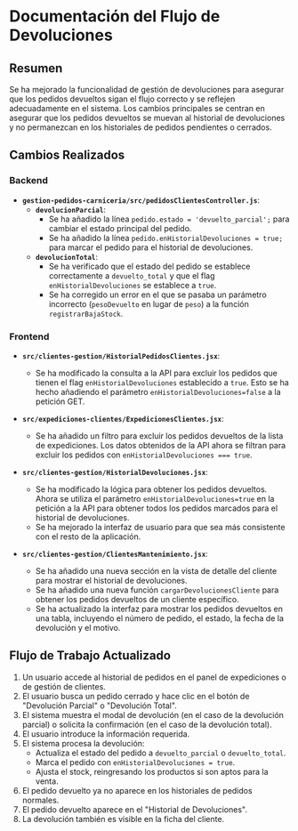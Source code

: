 # Documentación del Flujo de Devoluciones

## Resumen

Se ha mejorado la funcionalidad de gestión de devoluciones para asegurar que los pedidos devueltos sigan el flujo correcto y se reflejen adecuadamente en el sistema. Los cambios principales se centran en asegurar que los pedidos devueltos se muevan al historial de devoluciones y no permanezcan en los historiales de pedidos pendientes o cerrados.

## Cambios Realizados

### Backend

- **`gestion-pedidos-carniceria/src/pedidosClientesController.js`**:
    - **`devolucionParcial`**:
        - Se ha añadido la línea `pedido.estado = 'devuelto_parcial';` para cambiar el estado principal del pedido.
        - Se ha añadido la línea `pedido.enHistorialDevoluciones = true;` para marcar el pedido para el historial de devoluciones.
    - **`devolucionTotal`**:
        - Se ha verificado que el estado del pedido se establece correctamente a `devuelto_total` y que el flag `enHistorialDevoluciones` se establece a `true`.
        - Se ha corregido un error en el que se pasaba un parámetro incorrecto (`pesoDevuelto` en lugar de `peso`) a la función `registrarBajaStock`.

### Frontend

- **`src/clientes-gestion/HistorialPedidosClientes.jsx`**:
    - Se ha modificado la consulta a la API para excluir los pedidos que tienen el flag `enHistorialDevoluciones` establecido a `true`. Esto se ha hecho añadiendo el parámetro `enHistorialDevoluciones=false` a la petición GET.

- **`src/expediciones-clientes/ExpedicionesClientes.jsx`**:
    - Se ha añadido un filtro para excluir los pedidos devueltos de la lista de expediciones. Los datos obtenidos de la API ahora se filtran para excluir los pedidos con `enHistorialDevoluciones === true`.

- **`src/clientes-gestion/HistorialDevoluciones.jsx`**:
    - Se ha modificado la lógica para obtener los pedidos devueltos. Ahora se utiliza el parámetro `enHistorialDevoluciones=true` en la petición a la API para obtener todos los pedidos marcados para el historial de devoluciones.
    - Se ha mejorado la interfaz de usuario para que sea más consistente con el resto de la aplicación.

- **`src/clientes-gestion/ClientesMantenimiento.jsx`**:
    - Se ha añadido una nueva sección en la vista de detalle del cliente para mostrar el historial de devoluciones.
    - Se ha añadido una nueva función `cargarDevolucionesCliente` para obtener los pedidos devueltos de un cliente específico.
    - Se ha actualizado la interfaz para mostrar los pedidos devueltos en una tabla, incluyendo el número de pedido, el estado, la fecha de la devolución y el motivo.

## Flujo de Trabajo Actualizado

1.  Un usuario accede al historial de pedidos en el panel de expediciones o de gestión de clientes.
2.  El usuario busca un pedido cerrado y hace clic en el botón de "Devolución Parcial" o "Devolución Total".
3.  El sistema muestra el modal de devolución (en el caso de la devolución parcial) o solicita la confirmación (en el caso de la devolución total).
4.  El usuario introduce la información requerida.
5.  El sistema procesa la devolución:
    - Actualiza el estado del pedido a `devuelto_parcial` o `devuelto_total`.
    - Marca el pedido con `enHistorialDevoluciones = true`.
    - Ajusta el stock, reingresando los productos si son aptos para la venta.
6.  El pedido devuelto ya no aparece en los historiales de pedidos normales.
7.  El pedido devuelto aparece en el "Historial de Devoluciones".
8.  La devolución también es visible en la ficha del cliente.
